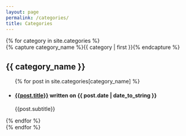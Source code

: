 ```yaml
---
layout: page
permalink: /categories/
title: Categories
---
```



<div id="archives">
{% for category in site.categories %}
  <div class="6u 12u$(small)">
    {% capture category_name %}{{ category | first }}{% endcapture %}
    <div id="#{{ category_name | slugize }}"></div>
    <p></p>    
    <h2 class="category-head">{{ category_name }}</h2>
    <a name="{{ category_name | slugize }}"></a>
    <ul class="alt">
        {% for post in site.categories[category_name] %}
        <li><article class="archive-item">
          <h4><a href="{{ site.baseurl }}{{ post.url }}">{{post.title}}</a> written on {{ post.date | date_to_string }}</h4> 
          <p>{{post.subtitle}}</p>
        </article></li>        
    </ul>
        {% endfor %}
  </div>
{% endfor %}
</div>